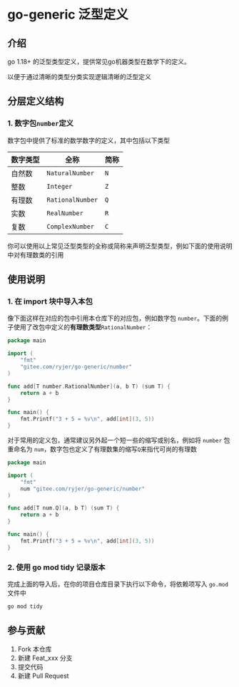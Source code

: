 # go-generic 泛型定义

## 介绍

go 1.18+ 的泛型类型定义，提供常见go机器类型在数学下的定义。

以便于通过清晰的类型分类实现逻辑清晰的泛型定义

## 分层定义结构

### 1. 数字包`number`定义

数字包中提供了标准的数学数字的定义，其中包括以下类型

| 数字类型 | 全称             | 简称 |
| -------- | ---------------- | ---- |
| 自然数   | `NaturalNumber`  | `N`  |
| 整数     | `Integer`        | `Z`  |
| 有理数   | `RationalNumber` | `Q`  |
| 实数     | `RealNumber`     | `R`  |
| 复数     | `ComplexNumber`  | `C`  |

你可以使用以上常见泛型类型的全称或简称来声明泛型类型，例如下面的使用说明中对有理数类的引用

## 使用说明

### 1. 在 import 块中导入本包

像下面这样在对应的包中引用本仓库下的对应包，例如数字包 `number`。下面的例子使用了改包中定义的**有理数类型**`RationalNumber`：

```go
package main

import (
    "fmt"
	"gitee.com/ryjer/go-generic/number"
)

func add[T number.RationalNumber](a, b T) (sum T) {
	return a + b
}

func main() {
	fmt.Printf("3 + 5 = %v\n", add[int](3, 5))
}
```

对于常用的定义包，通常建议另外起一个短一些的缩写或别名，例如将 `number` 包重命名为 `num`，数字包也定义了有理数集的缩写`Q`来指代可尚的有理数

```go
package main

import (
    "fmt"
	num "gitee.com/ryjer/go-generic/number"
)

func add[T num.Q](a, b T) (sum T) {
	return a + b
}

func main() {
	fmt.Printf("3 + 5 = %v\n", add[int](3, 5))
}
```

### 2. 使用 go mod tidy 记录版本

完成上面的导入后，在你的项目仓库目录下执行以下命令，将依赖项写入 `go.mod`文件中

```bash
go mod tidy
```

## 参与贡献

1.  Fork 本仓库
2.  新建 Feat_xxx 分支
3.  提交代码
4.  新建 Pull Request